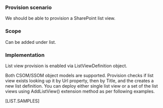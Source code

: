 

### Provision scenario
We should be able to provision a SharePoint list view.

### Scope 
Can be added under list.

### Implementation
List view provision is enabled via ListViewDefinition object.

Both CSOM/SSOM object models are supported. Provision checks if list view exists looking up it by Url property, then by Title, and the creates a new list definition. You can deploy either single list view or a set of the list views using AddListView() extension method as per following examples.

[LIST.SAMPLES]